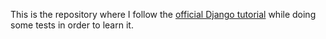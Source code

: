 This is the repository where I follow the [official Django tutorial](https://docs.djangoproject.com/en/5.0/intro/tutorial01/) while doing some tests in order to learn it.
